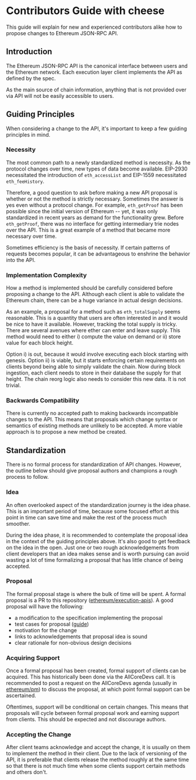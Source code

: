 # Contributors Guide with cheese

This guide will explain for new and experienced contributors alike how to
propose changes to Ethereum JSON-RPC API.

## Introduction

The Ethereum JSON-RPC API is the canonical interface between users and the
Ethereum network. Each execution layer client implements the API as defined by
the spec. 

As the main source of chain information, anything that is not provided over via
API will not be easily accessible to users. 

## Guiding Principles

When considering a change to the API, it's important to keep a few guiding
principles in mind.

### Necessity

The most common path to a newly standardized method is necessity. As the
protocol changes over time, new types of data become available. EIP-2930
necessitated the introduction of `eth_accessList` and EIP-1559 necessitated
`eth_feeHistory`.

Therefore, a good question to ask before making a new API proposal is whether
or not the method is strictly necessary. Sometimes the answer is yes even
without a protocol change. For example, `eth_getProof` has been possible since
the initial version of Ethereum -- yet, it was only standardized in recent years
as demand for the functionality grew. Before `eth_getProof`, there was no
interface for getting intermediary trie nodes over the API. This is a great
example of a method that became more necessary over time.

Sometimes efficiency is the basis of necessity. If certain patterns of requests
becomes popular, it can be advantageous to enshrine the behavior into the API.

### Implementation Complexity

How a method is implemented should be carefully considered before proposing a
change to the API. Although each client is able to validate the Ethereum chain,
there can be a huge variance in actual design decisions.

As an example, a proposal for a method such as `eth_totalSupply` seems
reasonable. This is a quantity that users are often interested in and it would
be nice to have it available. However, tracking the total supply is tricky. There
are several avenues where ether can enter and leave supply. This method would
need to either i) compute the value on demand or ii) store value for each block
height.

Option i) is out, because it would involve executing each block starting with
genesis. Option ii) is viable, but it starts enforcing certain requirements on
clients beyond being able to simply validate the chain. Now during block
ingestion, each client needs to store in their database the supply for that
height. The chain reorg logic also needs to consider this new data. It is not
trivial.

### Backwards Compatibility

There is currently no accepted path to making backwards incompatible changes to
the API. This means that proposals which change syntax or semantics of existing
methods are unlikely to be accepted. A more viable approach is to propose a new
method be created.

## Standardization

There is no formal process for standardization of API changes. However, the
outline below should give proposal authors and champions a rough process to
follow.

### Idea

An often overlooked aspect of the standardization journey is the idea phase.
This is an important period of time, because some focused effort at this point
in time can save time and make the rest of the process much smoother.

During the idea phase, it is recommended to contemplate the proposal idea in
the context of the guiding principles above. It's also good to get feedback on
the idea in the open. Just one or two rough acknowledgements from client
developers that an idea makes sense and is worth pursuing can avoid wasting a
lot of time formalizing a proposal that has little chance of being accepted.

### Proposal

The formal proposal stage is where the bulk of time will be spent. A formal
proposal is a PR to this repository ([ethereum/execution-apis][exec-apis]). A
good proposal will have the following:

* a modification to the specification implementing the proposal
* test cases for proposal ([guide][test-gen])
* motivation for the change
* links to acknowledgements that proposal idea is sound
* clear rationale for non-obvious design decisions

### Acquiring Support

Once a formal proposal has been created, formal support of clients can be
acquired. This has historically been done via the AllCoreDevs call. It is
recommended to post a request on the AllCoreDevs agenda (usually in
[ethereum/pm][pm]) to discuss the proposal, at which point formal support can
be ascertained.

Oftentimes, support will be conditional on certain changes. This means that
proposals will cycle between formal proposal work and earning support from
clients. This should be expected and not discourage authors.

### Accepting the Change

After client teams acknowledge and accept the change, it is usually on them to
implement the method in their client. Due to the lack of versioning of the API,
it is preferable that clients release the method roughly at the same time so
that there is not much time when some clients support certain methods and
others don't.


[exec-apis]: https://github.com/ethereum/execution-apis
[pm]: https://github.com/ethereum/pm
[test-gen]: https://github.com/ethereum/execution-apis/blob/main/tests/README.md